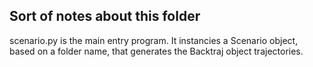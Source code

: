 ## Sort of notes about this folder
scenario.py is the main entry program. 
It instancies a Scenario object, based on a folder name, that generates the Backtraj object trajectories.